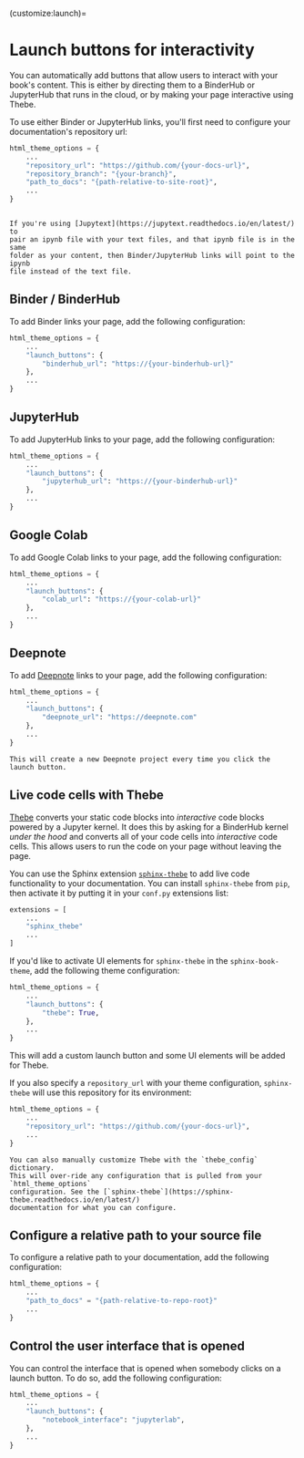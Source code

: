 (customize:launch)=
# Launch buttons for interactivity

You can automatically add buttons that allow users to interact with your
book's content. This is either by directing them to a BinderHub or JupyterHub
that runs in the cloud, or by making your page interactive using Thebe.

To use either Binder or JupyterHub links, you'll first need to configure your
documentation's repository url:

```python
html_theme_options = {
    ...
    "repository_url": "https://github.com/{your-docs-url}",
    "repository_branch": "{your-branch}",
    "path_to_docs": "{path-relative-to-site-root}",
    ...
}
```

```{margin} Paired ipynb files

If you're using [Jupytext](https://jupytext.readthedocs.io/en/latest/) to
pair an ipynb file with your text files, and that ipynb file is in the same
folder as your content, then Binder/JupyterHub links will point to the ipynb
file instead of the text file.
```

## Binder / BinderHub

To add Binder links your page, add the following configuration:

```python
html_theme_options = {
    ...
    "launch_buttons": {
        "binderhub_url": "https://{your-binderhub-url}"
    },
    ...
}
```

## JupyterHub

To add JupyterHub links to your page, add the following configuration:

```python
html_theme_options = {
    ...
    "launch_buttons": {
        "jupyterhub_url": "https://{your-binderhub-url}"
    },
    ...
}
```

## Google Colab

To add Google Colab links to your page, add the following configuration:

```python
html_theme_options = {
    ...
    "launch_buttons": {
        "colab_url": "https://{your-colab-url}"
    },
    ...
}
```
## Deepnote

To add [Deepnote](https://deepnote.com) links to your page, add the following configuration:

```python
html_theme_options = {
    ...
    "launch_buttons": {
        "deepnote_url": "https://deepnote.com"
    },
    ...
}
```

```{warning}
This will create a new Deepnote project every time you click the launch button.
```


## Live code cells with Thebe

[Thebe](http://thebe.readthedocs.org/) converts your static code blocks into
*interactive* code blocks powered by a Jupyter kernel. It does this by asking for a BinderHub kernel
*under the hood* and converts all of your
code cells into *interactive* code cells. This allows users to run the code on
your page without leaving the page.

You can use the Sphinx extension
[`sphinx-thebe`](https://sphinx-thebe.readthedocs.io/en/latest/) to add
live code functionality to your documentation. You can install `sphinx-thebe` from `pip`,
then activate it by putting it in your `conf.py` extensions list:

```python
extensions = [
    ...
    "sphinx_thebe"
    ...
]
```

If you'd like to activate UI elements for `sphinx-thebe` in the `sphinx-book-theme`,
add the following theme configuration:

```python
html_theme_options = {
    ...
    "launch_buttons": {
        "thebe": True,
    },
    ...
}
```

This will add a custom launch button and some UI elements will be added for Thebe.

If you also specify a `repository_url` with your theme configuration, `sphinx-thebe`
will use this repository for its environment:

```python
html_theme_options = {
    ...
    "repository_url": "https://github.com/{your-docs-url}",
    ...
}
```

```{tip}
You can also manually customize Thebe with the `thebe_config` dictionary.
This will over-ride any configuration that is pulled from your `html_theme_options`
configuration. See the [`sphinx-thebe`](https://sphinx-thebe.readthedocs.io/en/latest/)
documentation for what you can configure.
```

## Configure a relative path to your source file

To configure a relative path to your documentation, add the following configuration:

```python
html_theme_options = {
    ...
    "path_to_docs" = "{path-relative-to-repo-root}"
    ...
}
```

## Control the user interface that is opened

You can control the interface that is opened when somebody clicks on a launch button.
To do so, add the following configuration:

```python
html_theme_options = {
    ...
    "launch_buttons": {
        "notebook_interface": "jupyterlab",
    },
    ...
}
```
